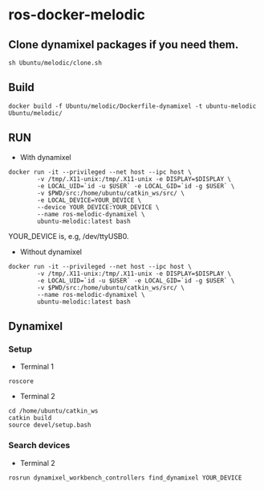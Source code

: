 # ros-docker-melodic

## Clone dynamixel packages if you need them.
~~~
sh Ubuntu/melodic/clone.sh
~~~
## Build
~~~
docker build -f Ubuntu/melodic/Dockerfile-dynamixel -t ubuntu-melodic  Ubuntu/melodic/ 
~~~

## RUN
- With dynamixel
~~~
docker run -it --privileged --net host --ipc host \
        -v /tmp/.X11-unix:/tmp/.X11-unix -e DISPLAY=$DISPLAY \
        -e LOCAL_UID=`id -u $USER` -e LOCAL_GID=`id -g $USER` \
        -v $PWD/src:/home/ubuntu/catkin_ws/src/ \
        -e LOCAL_DEVICE=YOUR_DEVICE \
        --device YOUR_DEVICE:YOUR_DEVICE \
        --name ros-melodic-dynamixel \
        ubuntu-melodic:latest bash
~~~
YOUR_DEVICE is, e.g,  /dev/ttyUSB0.

- Without dynamixel
~~~
docker run -it --privileged --net host --ipc host \
        -v /tmp/.X11-unix:/tmp/.X11-unix -e DISPLAY=$DISPLAY \
        -e LOCAL_UID=`id -u $USER` -e LOCAL_GID=`id -g $USER` \
        -v $PWD/src:/home/ubuntu/catkin_ws/src/ \
        --name ros-melodic-dynamixel \
        ubuntu-melodic:latest bash
~~~

## Dynamixel
### Setup
- Terminal 1
~~~
roscore
~~~

- Terminal 2
~~~
cd /home/ubuntu/catkin_ws
catkin build
source devel/setup.bash
~~~

### Search devices
- Terminal 2
~~~
rosrun dynamixel_workbench_controllers find_dynamixel YOUR_DEVICE
~~~

